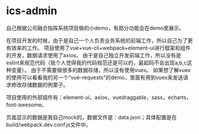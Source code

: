 # ics-admin
自己根据公司融合指挥系统项目做的小demo，有部分功能会在demo里展示。

在项目开发的时候，由于是自己一个人负责业务系统的前端工作，所以自己为了更有效率的工作。
项目使用了vue+vue-cli+webpack+element-ui进行框架和组件的开发，数据请求使用了axios。
由于是自己独立开发前端工作，所以没有是eslint来规范代码（我个人觉得我的代码规范还是可以的，最起码不会出现a,b,c这种变量）。
由于不需要做很多的数据存储，所以没有使用vuex。
如果想了解vuex的使用可以看看我的另一个“vue-requests”的demo，里面有用到vuex来发送请求修改存储数据的例栗子。


项目使用的外部插件有：element-ui，axios，vuedraggable，sass，echarts，font-awesome。


页面显示的数据是我自己mock的，数据文件是：data.json；具体配置是在build/webpack.dev.conf.js文件中。
